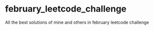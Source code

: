 # february_leetcode_challenge
All the best solutions of mine and others in february leetcode challenge
